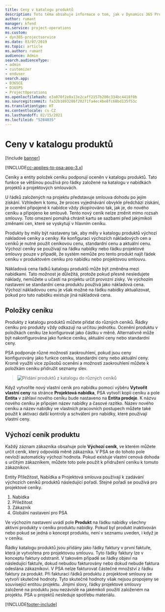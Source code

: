 ```yaml
---
title: Ceny v katalogu produktů
description: Toto téma obsahuje informace o tom, jak v Dynamics 365 Project Service Automation (PSA) fungují ceny v katalogu produktů.
author: rumant
manager: kfend
ms.service: project-operations
ms.custom:
- dyn365-projectservice
ms.date: 03/07/2019
ms.topic: article
ms.author: rumant
audience: Admin
search.audienceType:
- admin
- customizer
- enduser
search.app:
- D365CE
- D365PS
- ProjectOperations
ms.openlocfilehash: e3a070f2e0a13e2caff2157b200c334bc4418f0b
ms.sourcegitcommit: fa32b1893286f20271fa4ec4be8fc68bd135f53c
ms.translationtype: HT
ms.contentlocale: cs-CZ
ms.lasthandoff: 02/15/2021
ms.locfileid: "5284035"
---
```

# <a name="product-catalog-pricing"></a>Ceny v katalogu produktů 

[!include [banner](../includes/psa-now-project-operations.md)]

[!INCLUDE[cc-applies-to-psa-app-3.x](../includes/cc-applies-to-psa-app-3x.md)]


Ceníky a entity položek ceníku podporují oceněn v katalogu produktů. Tato funkce se většinou používá pro řádky založené na katalogu v nabídkách projektů a projektových smlouvách.

U řádků založených na projektu představuje smlouva dohodu po jejím získání. Vzhledem k tomu, že proces vyjednávání obvykle předchází získání, je ocenění připojené k nabídce vždy zkopírováno tak, jak je, do nového ceníku a připojeno ke smlouvě. Tento nový ceník nelze změnit mimo rozsah smlouvy. Toto omezení pomáhá chránit kartu se sazbami před jakýmikoli změnami cen, které se vyskytují v hlavním ceníku.

Produkty by měly být nastaveny tak, aby měly v katalogu produktů výchozí nákladové ceníky a ceníky. Ke konfiguraci výchozích nákladových cen a ceníků je nutné použít ceníkovou cenu, standardní cenu a aktuální cenu. Výchozí ceníky se používají na řádku nabídky nebo řádku projektové smlouvy pouze v případě, že systém nemůže pro tento produkt najít řádek ceníku v produktovém ceníku pro nabídku nebo projektovou smlouvu.

Nákladová cena řádků katalogu produktů může být změněna mezi nabídkami. Tato možnost je důležitá, protože pokud přesně nesledujete náklady, nemůžete u učastí na projektu určit provozní zisky. Ve výchozím nastavení se standardní cena produktu používá jako nákladová cena. Výchozí nákladovou cenu je však možné na řádku nabídky aktualizovat, pokud pro tuto nabídku existuje jiná nákladová cena.

## <a name="price-list-items"></a>Položky ceníku

Produkty z katalogu produktů můžete přidat do různých ceníků. Řádky ceníku pro produkty vždy odkazují na určitou jednotku. Ocenění produktu v položkách ceníku lze konfigurovat jako částku v měně. Alternativně může být nakonfigurována jako funkce ceníku, aktuální ceny nebo standardní ceny.

PSA podporuje různé možnosti zaokrouhlení, pokud jsou ceny konfigurovány jako funkce ceníku, standardní ceny nebo aktuální ceny. Kromě využití více způsobů ocenění a možností zaokrouhlení můžete k položkám ceníku přidružit seznamy slev. 

> ![Přidání produktů z katalogu do různých ceníků](media/basic-guide-16.png)

Když vytvoříte nový vlastní ceník pro nabídku pomocí výběru **Vytvořit vlastní ceny** na stránce **Projektová nabídka**, PSA vytvoří kopii ceníku a pole **Entita** v záhlaví nového ceníku bude nastaveno na **Entita prodeje**. K názvu nového ceníku je připojen název nabídky a časové razítko. Název nového ceníku a název nabídky ve vlastních pracovních postupech můžete také použít k aktivaci další kontroly a schválení pro nabídky, které používají vlastní ceny.

 
## <a name="default-product-price-list"></a>Výchozí ceník produktu
Každý záznam zákazníka obsahuje pole **Výchozí ceník**, ve kterém můžete určit ceník, který odpovídá měně zákazníka. V PSA se do tohoto pole nevloží automaticky výchozí hodnota. Pokud existuje vlastní cenová dohoda s určitým zákazníkem, můžete toto pole použít k přidružení ceníku k tomuto zákazníkovi.

Entity Příležitost, Nabídka a Projektová smlouva používají k zadávání výchozích ceníků produktů následující pořadí. Stejné pořadí se používá pro projektové ceníky.

1.  Nabídka
2.  Příležitost
3.  Zákazník
4.  Globální nastavení pro PSA

Ve výchozím nastavení uvádí pole **Produkt** na řádku nabídky všechny aktivní produkty v ceníku produktu nabídky. Pokud byl produkt inaktivován nebo pokud se jedná o koncept produktu, není v seznamu uveden, i když je v ceníku. 

Řádky katalogu produktů jsou přidány jako řádky faktury v první faktuře, která je vytvořena pro projektovou smlouvu. Tyto řádky faktury lze v konceptu faktury odstranit. V takovém případě se řádky objeví na následující faktuře, dokud nebudou fakturovány nebo dokud nebude faktura odeslána zákazníkovi. V PSA nelze fakturovat částečné množství z řádku faktury za produkt. Při fakturaci řádků produktu z projektové smlouvy se vytvoří skutečné hodnoty. Tyto skutečné hodnoty však nejsou propojeny se související entitou projektu. Jinými slovy, řádky projektové smlouvy založené na produktu jsou nezávislé na jakémkoli použití založeném na projektu. PSA u projektů nesleduje spotřebu materiálu.


[!INCLUDE[footer-include](../includes/footer-banner.md)]